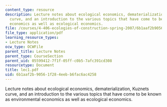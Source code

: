 ```yaml
---
content_type: resource
description: Lecture notes about ecological economics, dematerialization, Kuznets
  curve, and an introduction to the various topics that have come to be known as environmental
  economics as well as ecological economics.
file: /courses/4-406-ecologies-of-construction-spring-2007/6b1aaf2b90561f284eebb6fac6ac4258_lec1.pdf
file_type: application/pdf
learning_resource_types:
- Lecture Notes
ocw_type: OCWFile
parent_title: Lecture Notes
parent_type: CourseSection
parent_uid: 05599412-7f1f-05ff-c0b5-7afc391cd308
resourcetype: Document
title: lec1.pdf
uid: 6b1aaf2b-9056-1f28-4eeb-b6fac6ac4258
---
```

Lecture notes about ecological economics, dematerialization, Kuznets curve, and an introduction to the various topics that have come to be known as environmental economics as well as ecological economics.

